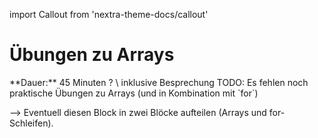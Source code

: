 import Callout from 'nextra-theme-docs/callout'

# Übungen zu Arrays

<Callout>
  **Dauer:** 45 Minuten ? \
  inklusive Besprechung
</Callout>

<Callout type="error">
TODO: Es fehlen noch praktische 
Übungen zu Arrays (und in Kombination
mit `for`)
</Callout>

&xrarr; Eventuell diesen Block in zwei Blöcke
aufteilen (Arrays und for-Schleifen).